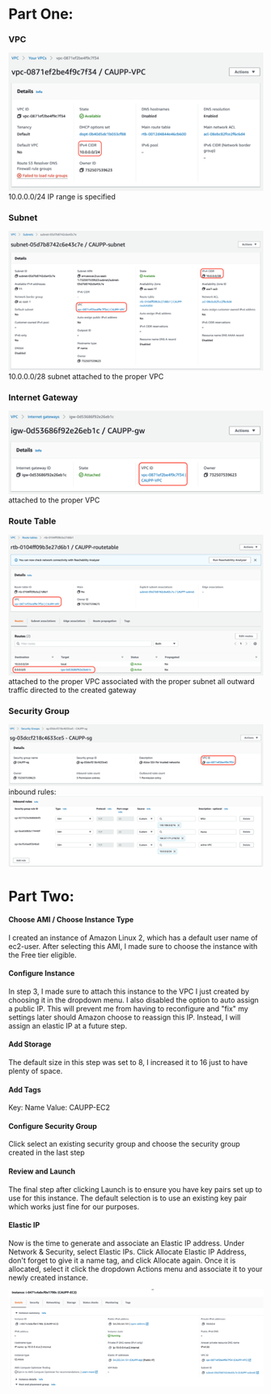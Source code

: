 # Part One:

### VPC
![VPC](https://github.com/WSU-kduncan/ceg3120-jmcaupp/blob/main/Project2/images/VPC.png)
10.0.0.0/24 IP range is specified

### Subnet
![subnet](https://github.com/WSU-kduncan/ceg3120-jmcaupp/blob/main/Project2/images/Subnet.png)
10.0.0.0/28 subnet
attached to the proper VPC

### Internet Gateway
![gateway](https://github.com/WSU-kduncan/ceg3120-jmcaupp/blob/main/Project2/images/Gateway.png)
attached to the proper VPC

### Route Table
![routetable](https://github.com/WSU-kduncan/ceg3120-jmcaupp/blob/main/Project2/images/RouteTable.png)
attached to the proper VPC
associated with the proper subnet
all outward traffic directed to the created gateway

### Security Group
![securitygroup](https://github.com/WSU-kduncan/ceg3120-jmcaupp/blob/main/Project2/images/SecurityGroup.png)
inbound rules:
![inbound](https://github.com/WSU-kduncan/ceg3120-jmcaupp/blob/main/Project2/images/InboundRules.png)

# Part Two:

#### Choose AMI / Choose Instance Type
I created an instance of Amazon Linux 2, which has a default user name of ec2-user.
After selecting this AMI, I made sure to choose the instance with the Free tier eligible.

#### Configure Instance
In step 3, I made sure to attach this instance to the VPC I just created by choosing it in the dropdown menu. I also disabled the option to auto assign a public IP. This will prevent me from having to reconfigure and "fix" my settings later should Amazon choose to reassign this IP. Instead, I will assign an elastic IP at a future step.

#### Add Storage
The default size in this step was set to 8, I increased it to 16 just to have plenty of space.

#### Add Tags
Key: Name 
Value: CAUPP-EC2

#### Configure Security Group
Click select an existing security group and choose the security group created in the last step

#### Review and Launch
The final step after clicking Launch is to ensure you have key pairs set up to use for this instance. The default selection is to use an existing key pair which works just fine for our purposes.

#### Elastic IP
Now is the time to generate and associate an Elastic IP address. Under Network & Security, select Elastic IPs. Click Allocate Elastic IP Address, don't forget to give it a name tag, and click Allocate again. Once it is allocated, select it click the dropdown Actions menu and associate it to your newly created instance.

![instance](https://github.com/WSU-kduncan/ceg3120-jmcaupp/blob/main/Project2/images/Instance.png)
